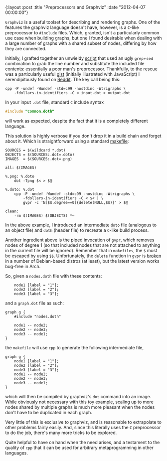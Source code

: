 {:layout :post
 :title "Preprocessors and Graphviz"
 :date "2012-04-07 00:00:00"}

`Graphviz` is a useful toolset for describing and rendering graphs.
One of the features the graphviz language doesn't have, however, is a
`C`-like preprocessor to `#include` files.  Which, granted, isn't a
particularly common use case when building graphs, but one I found
desirable when dealing with a large number of graphs with a shared
subset of nodes, differing by how they are connected.

Initially, I grafted together an unwieldy [script][1] that used an
ugly `grep`+`sed` combination to grab the line number and substitute
the included file contents: essentially a poor man's preprocessor.
Thankfully, to the rescue was a particularly useful [gist][2]
(initially illustrated with JavaScript) I serendipitously found
on [Reddit][5]. The key call being this:

    cpp -P -undef -Wundef -std=c99 -nostdinc -Wtrigraphs \
	    -fdollars-in-identifiers -C < input.dot > output.dot

In your input `.dot` file, standard `C` include syntax

```c
#include "common.doth"
```

will work as expected, despite the fact that it is a completely
different language.

This solution is highly verbose if you don't drop it in a build chain
and forget about it.  Which is straightforward using a standard
[makefile][3]:

```make
SOURCES = $(wildcard *.dot)
OBJECTS = $(SOURCES:.dot=.doto)
IMAGES  = $(SOURCES:.dot=.png)

all: $(IMAGES)

%.png: %.doto
	dot -Tpng $< > $@

%.doto: %.dot
	cpp -P -undef -Wundef -std=c99 -nostdinc -Wtrigraphs \
		-fdollars-in-identifiers -C < $< | \
		gvpr -c 'N[$$.degree==0]{delete(NULL,$$)}' > $@

clean:
	-rm $(IMAGES) $(OBJECTS) *~
```

In the above example, I introduced an intermediate `doto` file
(analogous to an object file) and `doth` (header file) to recreate a
`C`-like build process.

Another ingredient above is the piped invocation of `gvpr`, which
removes nodes of degree 1 (so that included nodes that are not
attached to anything in the current file will be ignored).  Remember
that in `makefiles`, the `$` must be escaped by using
`$$`. Unfortunately, the `delete` function in `gvpr` is [broken][4] in
a number of Debian-based distros (at least), but the latest version
works bug-free in Arch.

So, given a `nodes.doth` file with these contents:

        node1 [label = "1"];
        node2 [label = "2"];
        node3 [label = "3"];

and a `graph.dot` file as such:

    graph g {
        #include "nodes.doth"

        node1 -- node2;
        node2 -- node3;
        node3 -- node1;
    }

the `makefile` will use `cpp` to generate the following intermediate
file,

    graph g {
        node1 [label = "1"];
        node2 [label = "2"];
        node3 [label = "3"];
        node1 -- node2;
        node2 -- node3;
        node3 -- node1;
    }

which will then be compiled by graphviz's `dot` command into an image.
While obviously not necessary with this toy example, scaling up to
more nodes shared by multiple graphs is much more pleasant when the
nodes don't have to be duplicated in each graph.

Very little of this is exclusive to graphviz, and is reasonable to
extrapolate to other problems fairly easily.  And, since this
literally uses the `C` preprocessor to do the job, there's many more
tricks to be explored.

Quite helpful to have on hand when the need arises, and a testament to
the quality of `cpp` that it can be used for arbitrary metaprogramming
in other languages.

[1]: https://gist.github.com/2324425
[2]: https://gist.github.com/2037497
[3]: https://github.com/open-it-lab/ol-curriculum/blob/master/makefile
[4]: https://bugs.debian.org/cgi-bin/bugreport.cgi?bug=652952
[5]: https://www.reddit.com/r/programming/comments/qxn73/mixing_javascript_and_the_cpreprocessor/
